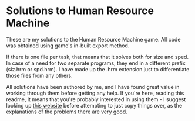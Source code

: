 # Solutions to Human Resource Machine

These are my solutions to the Human Resource Machine game. All code was obtained using game's in-built export method.

If there is one file per task, that means that it solves both for size and sped. In case of a need for two separate programs, they end in a different prefix (siz.hrm or spd.hrm). I have made up the .hrm extension just to differentiate those files from any others.

All solutions have been authored by me, and I have found great value in working through them before getting any help. If you're here, reading this readme, it means that you're probably interested in using them - I suggest looking up [this website](https://strategywiki.org/wiki/Human_Resource_Machine/) before attempting to just copy things over, as the explanations of the problems there are very good.
